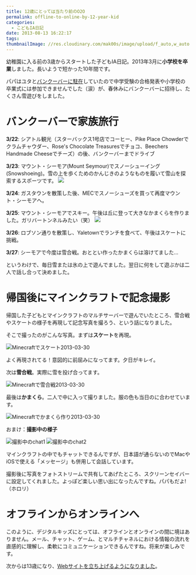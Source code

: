 ```yaml
---
title: 12歳にとっては当たり前のO2O
permalink: offline-to-online-by-12-year-kid
categories:
  - こどもIA日記
date: 2013-08-13 16:22:17
tags:
thumbnailImage: //res.cloudinary.com/mak00s/image/upload/f_auto,w_auto:200:800/v1524027152/2013-Minecraft-Shooting-3.png
---
```


幼稚園に入る前の3歳からスタートした子どもIA日記。2013年3月に**小学校を卒業**しました。長いようで短かった10年間です。

パパはユタと[バンクーバーに駐在](../us-diary-20130427/)していたので中学受験の合格発表や小学校の卒業式には参加できませんでした（涙）が、春休みにバンクーバーに招待し、たくさん雪遊びをしました。
<!-- more -->

# バンクーバーで家族旅行

**3/22**: シアトル観光（スターバックス1号店でコーヒー、Pike Place Chowderでクラムチャウダー、Rose's Chocolate Treasuresでチョコ、Beechers Handmade Cheeseでチーズ）の後、バンクーバーまでドライブ

**3/23**: マウント・シーモア(Mount Seymour)でスノーシューイング(Snowshoeing)。雪の上を歩くためのかんじきのようなものを履いて雪山を探索するスポーツです。
![](/images/ia-kid/2013-03-23-snowshoeing.png)

**3/24**: ガスタウンを散策した後、MECでスノーシューズを買って再度マウント・シーモアへ。

**3/25**: マウント・シーモアでスキー。午後は丘に登って大きなかまくらを作りました。ガリバートンネルみたい（笑）
![](/images/ia-kid/2013-03-25-ski.png)

**3/26**: ロブソン通りを散策し、Yaletownでランチを食べて、午後はスケートに挑戦。

**3/27**: シーモアで今度は雪合戦。おととい作ったかまくらは溶けてました...

というわけで、毎日雪または氷の上で遊んでました。翌日に何をして遊ぶかは二人で話し合って決めました。

# 帰国後にマインクラフトで記念撮影

帰国した子どもとマインクラフトのマルチサーバーで遊んでいたところ、雪合戦やスケートの様子を再現して記念写真を撮ろう、という話になりました。

そこで撮ったのがこんな写真。まずは**スケート**を再現。

<img src="//res.cloudinary.com/mak00s/image/upload/f_auto,w_auto:200:800/v1524027152/2013-Minecraft-Shooting-1.png" alt="Minecraftでスケート2013-03-30" sizes="100vw" />

よく再現されてる！意図的に前屈みになってます。夕日がキレイ。

次は**雪合戦**。実際に雪を投げ合ってます。

<img src="//res.cloudinary.com/mak00s/image/upload/f_auto,w_auto:200:800/v1524027152/2013-Minecraft-Shooting-2.png" alt="Minecraftで雪合戦2013-03-30" sizes="100vw" />

最後は**かまくら**。二人で中に入って撮りました。服の色も当日のに合わせています。

<img src="//res.cloudinary.com/mak00s/image/upload/f_auto,w_auto:200:800/v1524027152/2013-Minecraft-Shooting-3.png" alt="Minecraftでかまくら作り2013-03-30" sizes="100vw" />

おまけ：**撮影中の様子**

![撮影中のchat1](/images/ia-kid/2013-Minecraft-Shooting-chat1.png)
![撮影中のchat2](/images/ia-kid/2013-Minecraft-Shooting-chat2.png)

マインクラフトの中でもチャットできるんですが、日本語が通らないのでMacやiOSで使える「メッセージ」も併用して会話しています。

撮影後に写真をフォトストリームで共有してあげたところ、スクリーンセイバーに設定してくれました。よっぽど楽しい思い出になったんですね。パパもだよ!（ホロリ）

# オフラインからオンラインへ

このように、デジタルキッズにとっては、オフラインとオンラインの間に境はありません。メール、チャット、ゲーム、とマルチチャネルにおける情報の流れを直感的に理解し、柔軟にコミュニケーションできるんですね。将来が楽しみです。

次からは13歳になり、[Webサイトを立ち上げるようになりました](../analytics-2014-with-my-son/)。